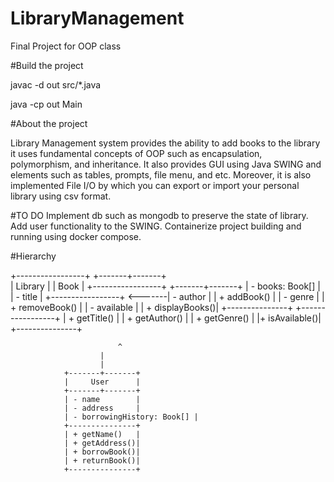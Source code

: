 # LibraryManagement

Final Project for OOP class

#Build the project

javac -d out src/\*.java

java -cp out Main

#About the project 

Library Management system provides the ability to add books to the library it uses fundamental concepts of OOP such as encapsulation, polymorphism, and inheritance. It also provides GUI using Java SWING and elements such as tables, prompts, file menu, and etc. Moreover, it is also implemented File I/O by which you can export or import your personal library using csv format. 

#TO DO
Implement db such as mongodb to preserve the state of library.
Add user functionality to the SWING.
Containerize project building and running using docker compose.


#Hierarchy 

+-----------------+         +-------+-------+  
|     Library     |         |     Book      |
+-----------------+	    +-------+-------+
| - books: Book[] |	    | - title       |
+-----------------+ <-------| - author      |
| + addBook()     |         | - genre       |
| + removeBook()  |         | - available   |
| + displayBooks()|         +---------------+
+-----------------+	    | + getTitle()  |
			    | + getAuthor() |
			    | + getGenre()  |
			    |+ isAvailable()|
			    +---------------+

		      	            ^
			            |
			            |
			    +-------+-------+
			    |     User      |
			    +-------+-------+
			    | - name        |
			    | - address     |
			    | - borrowingHistory: Book[] |
			    +---------------+
			    | + getName()   |
			    | + getAddress()|
			    | + borrowBook()|
			    | + returnBook()|
			    +---------------+
				
